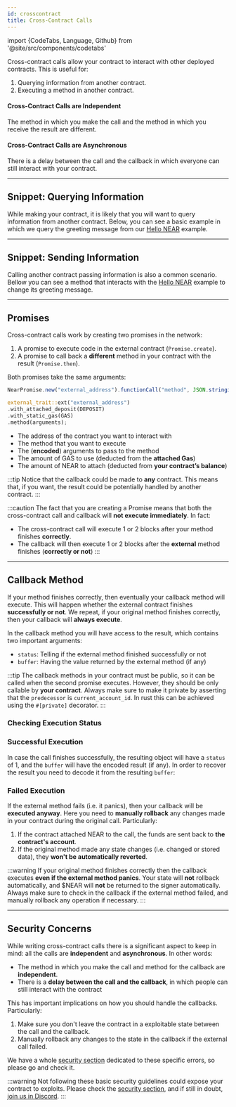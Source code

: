 ```yaml
---
id: crosscontract
title: Cross-Contract Calls
---
```


import {CodeTabs, Language, Github} from '@site/src/components/codetabs'

Cross-contract calls allow your contract to interact with other deployed contracts. This is useful for:

1. Querying information from another contract.
2. Executing a method in another contract.

#### Cross-Contract Calls are **Independent**
The method in which you make the call and the method in which you receive the result are different.

#### Cross-Contract Calls are **Asynchronous**
There is a delay between the call and the callback in which everyone can still interact with your contract.

---

## Snippet: Querying Information

While making your contract, it is likely that you will want to query information from another contract. Below, you can see a basic example in which we query the greeting message from our [Hello NEAR](quickstart.md) example.

<CodeTabs>
<Language value="🌐 JavaScript" language="ts">
    <Github fname="contract.ts" 
            url="https://github.com/near-examples/cross-contract-calls/blob/main/contract-simple-ts/src/contract.ts"
            start="17" end="39" />
  </Language>
  <Language value="🦀 Rust" language="rust">
    <Github fname="lib.rs"
            url="https://github.com/near-examples/cross-contract-calls/blob/main/contract-simple-rs/src/lib.rs"
            start="25" end="48" />
            <Github fname="external.rs"
            url="https://github.com/near-examples/cross-contract-calls/blob/main/contract-simple-rs/src/external.rs" />
  </Language>
</CodeTabs>

---

## Snippet: Sending Information
Calling another contract passing information is also a common scenario. Bellow you can see a method that interacts with the [Hello NEAR](quickstart.md) example to change its greeting message.

<CodeTabs>
<Language value="🌐 JavaScript" language="ts">
    <Github fname="contract.ts"
            url="https://github.com/near-examples/cross-contract-calls/blob/main/contract-simple-ts/src/contract.ts"
            start="41" end="64" />
  </Language>
  <Language value="🦀 Rust" language="rust">
    <Github fname="lib.rs"
            url="https://github.com/near-examples/cross-contract-calls/blob/main/contract-simple-rs/src/lib.rs"
            start="52" end="75" />
    <Github fname="external.rs"
            url="https://github.com/near-examples/cross-contract-calls/blob/main/contract-simple-rs/src/external.rs" />
  </Language>
</CodeTabs>

---

## Promises
Cross-contract calls work by creating two promises in the network:
1. A promise to execute code in the external contract (`Promise.create`).
2. A promise to call back a **different** method in your contract with the result (`Promise.then`).

Both promises take the same arguments:
<CodeTabs>
  <Language value="🌐 JavaScript" language="ts">
    
  ```ts
  NearPromise.new("external_address").functionCall("method", JSON.stringify(arguments), DEPOSIT, GAS);
  ```

  </Language>
  <Language value="🦀 Rust" language="rust">

  ```rust
  external_trait::ext("external_address")
  .with_attached_deposit(DEPOSIT)
  .with_static_gas(GAS)
  .method(arguments);
  ```

  </Language>
</CodeTabs>

   - The address of the contract you want to interact with
   - The method that you want to execute
   - The (**encoded**) arguments to pass to the method
   - The amount of GAS to use (deducted from the **attached Gas**)
   - The amount of NEAR to attach (deducted from **your contract’s balance**)

:::tip
Notice that the callback could be made to **any** contract. This means that, if you want, the result could be potentially handled by another contract.
:::

:::caution
The fact that you are creating a Promise means that both the cross-contract call and callback will **not execute immediately**. In fact:
- The cross-contract call will execute 1 or 2 blocks after your method finishes **correctly**.
- The callback will then execute 1 or 2 blocks after the **external** method finishes (**correctly or not**)
:::

---

## Callback Method
If your method finishes correctly, then eventually your callback method will execute. This will happen whether the external contract finishes **successfully or not**. We repeat, if your original method finishes correctly, then your callback will **always execute**.

In the callback method you will have access to the result, which contains two important arguments:
- `status`: Telling if the external method finished successfully or not
- `buffer`: Having the value returned by the external method (if any)

:::tip
The callback methods in your contract must be public, so it can be called when the second promise executes. However, they should be only callable by **your contract**. Always make sure to make it private by asserting that the `predecessor` is `current_account_id`. In rust this can be achieved using the `#[private]` decorator.
:::

### Checking Execution Status
<CodeTabs>
  <Language value="🌐 JavaScript" language="ts">
    <Github fname="contract.ts"
            url="https://github.com/near-examples/cross-contract-calls/blob/main/contract-simple-ts/src/contract.ts"
            start="31" end="38" />
  </Language>
  <Language value="🦀 Rust" language="rust">
    <Github fname="lib.rs"
            url="https://github.com/near-examples/cross-contract-calls/blob/main/contract-simple-rs/src/lib.rs"
            start="67" end="74" />
  </Language>
</CodeTabs>

### Successful Execution
In case the call finishes successfully, the resulting object will have a `status` of 1, and the `buffer` will have the encoded result (if any). In order to recover the result you need to decode it from the resulting `buffer`:

<CodeTabs>
  <Language value="🌐 JavaScript" language="ts">
    <Github fname="contract.ts"
            url="https://github.com/near-examples/cross-contract-calls/blob/main/contract-simple-ts/src/contract.ts"
            start="31" end="31" />
  </Language>
  <Language value="🦀 Rust" language="rust">
    <Github fname="lib.ts"
            url="https://github.com/near-examples/cross-contract-calls/blob/main/contract-simple-rs/src/lib.rs"
            start="47" end="49" />
  </Language>
</CodeTabs>

### Failed Execution
If the external method fails (i.e. it panics), then your callback will be **executed anyway**. Here you need to **manually rollback** any changes made in your
contract during the original call. Particularly:

1. If the contract attached NEAR to the call, the funds are sent back to **the contract's account**.
2. If the original method made any state changes (i.e. changed or stored data), they **won't be automatically reverted**.

:::warning
If your original method finishes correctly then the callback executes **even if the external method panics**. Your state will **not** rollback automatically,
and $NEAR will **not** be returned to the signer automatically. Always make sure to check in the callback if the external method failed, and manually rollback any
operation if necessary.
:::

---

## Security Concerns

While writing cross-contract calls there is a significant aspect to keep in mind: all the calls are **independent** and **asynchronous**. In other words:

- The method in which you make the call and method for the callback are **independent**.
- There is a **delay between the call and the callback**, in which people can still interact with the contract

This has important implications on how you should handle the callbacks. Particularly:

1. Make sure you don't leave the contract in a exploitable state between the call and the callback.
2. Manually rollback any changes to the state in the callback if the external call failed.

We have a whole [security section](./security/callbacks.md) dedicated to these specific errors, so please go and check it.

:::warning
Not following these basic security guidelines could expose your contract to exploits. Please check the [security section](./security/callbacks.md), and if still in doubt, [join us in Discord](https://near.chat).
:::
